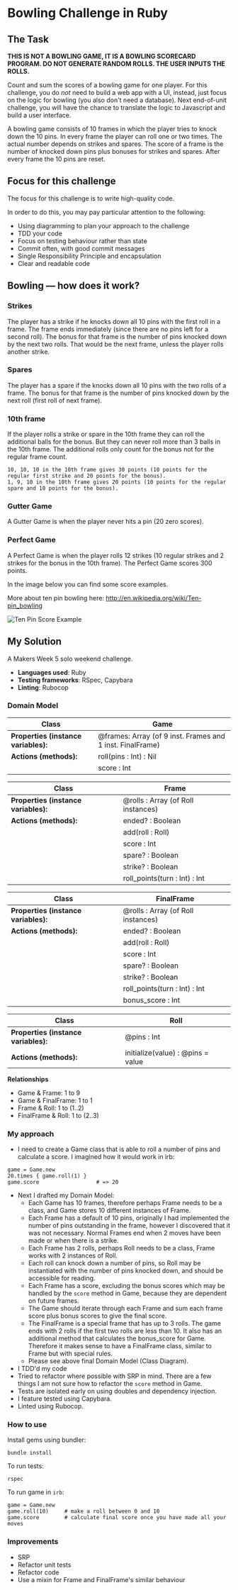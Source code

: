 Bowling Challenge in Ruby
=================

## The Task

**THIS IS NOT A BOWLING GAME, IT IS A BOWLING SCORECARD PROGRAM. DO NOT GENERATE RANDOM ROLLS. THE USER INPUTS THE ROLLS.**

Count and sum the scores of a bowling game for one player. For this challenge, you do _not_ need to build a web app with a UI, instead, just focus on the logic for bowling (you also don't need a database). Next end-of-unit challenge, you will have the chance to translate the logic to Javascript and build a user interface.

A bowling game consists of 10 frames in which the player tries to knock down the 10 pins. In every frame the player can roll one or two times. The actual number depends on strikes and spares. The score of a frame is the number of knocked down pins plus bonuses for strikes and spares. After every frame the 10 pins are reset.

## Focus for this challenge
The focus for this challenge is to write high-quality code.

In order to do this, you may pay particular attention to the following:
* Using diagramming to plan your approach to the challenge
* TDD your code
* Focus on testing behaviour rather than state
* Commit often, with good commit messages
* Single Responsibility Principle and encapsulation
* Clear and readable code

## Bowling — how does it work?

### Strikes

The player has a strike if he knocks down all 10 pins with the first roll in a frame. The frame ends immediately (since there are no pins left for a second roll). The bonus for that frame is the number of pins knocked down by the next two rolls. That would be the next frame, unless the player rolls another strike.

### Spares

The player has a spare if the knocks down all 10 pins with the two rolls of a frame. The bonus for that frame is the number of pins knocked down by the next roll (first roll of next frame).

### 10th frame

If the player rolls a strike or spare in the 10th frame they can roll the additional balls for the bonus. But they can never roll more than 3 balls in the 10th frame. The additional rolls only count for the bonus not for the regular frame count.

    10, 10, 10 in the 10th frame gives 30 points (10 points for the regular first strike and 20 points for the bonus).
    1, 9, 10 in the 10th frame gives 20 points (10 points for the regular spare and 10 points for the bonus).

### Gutter Game

A Gutter Game is when the player never hits a pin (20 zero scores).

### Perfect Game

A Perfect Game is when the player rolls 12 strikes (10 regular strikes and 2 strikes for the bonus in the 10th frame). The Perfect Game scores 300 points.

In the image below you can find some score examples.

More about ten pin bowling here: http://en.wikipedia.org/wiki/Ten-pin_bowling

![Ten Pin Score Example](images/example_ten_pin_scoring.png)

## My Solution
A Makers Week 5 solo weekend challenge. 

* **Languages used**: Ruby
* **Testing frameworks**: RSpec, Capybara
* **Linting**: Rubocop

### Domain Model
| Class | Game |
| --- | --- |
| **Properties (instance variables):** | @frames: Array (of 9 inst. Frames and 1 inst. FinalFrame) |
| **Actions (methods):** | roll(pins : Int) : Nil |
| | score : Int | 

| Class | Frame |
| --- | --- |
| **Properties (instance variables):** | @rolls : Array (of Roll instances) |
| **Actions (methods):** | ended? : Boolean |
| | add(roll : Roll) | 
| | score : Int | 
| | spare? : Boolean | 
| | strike? : Boolean |
| | roll_points(turn : Int) : Int | 

| Class | FinalFrame |
| --- | --- |
| **Properties (instance variables):** | @rolls : Array (of Roll instances) |
| **Actions (methods):** | ended? : Boolean |
| | add(roll : Roll) | 
| | score : Int | 
| | spare? : Boolean | 
| | strike? : Boolean |
| | roll_points(turn : Int) : Int | 
| | bonus_score : Int | 

| Class | Roll |
| --- | --- |
| **Properties (instance variables):** | @pins : Int |
| **Actions (methods):** | initialize(value) : @pins = value |

**Relationships**
* Game & Frame: 1 to 9
* Game & FinalFrame: 1 to 1
* Frame & Roll: 1 to (1..2)
* FinalFrame & Roll: 1 to (2..3)

### My approach
* I need to create a Game class that is able to roll a number of pins and calculate a score. I imagined how it would work in irb:
```
game = Game.new
20.times { game.roll(1) }
game.score                  # => 20
```
* Next I drafted my Domain Model:
  * Each Game has 10 frames, therefore perhaps Frame needs to be a class, and Game stores 10 different instances of Frame.
  * Each Frame has a default of 10 pins, originally I had implemented the number of pins outstanding in the frame, however I discovered that it was not necessary. Normal Frames end when 2 moves have been made or when there is a strike. 
  * Each Frame has 2 rolls, perhaps Roll needs to be a class, Frame works with 2 instances of Roll. 
  * Each roll can knock down a number of pins, so Roll may be instantiated with the number of pins knocked down, and should be accessible for reading. 
  * Each Frame has a score, excluding the bonus scores which may be handled by the `score` method in Game, because they are dependent on future frames. 
  * The Game should iterate through each Frame and sum each frame score plus bonus scores to give the final score.
  * The FinalFrame is a special frame that has up to 3 rolls. The game ends with 2 rolls if the first two rolls are less than 10. It also has an additional method that calculates the bonus_score for Game. Therefore it makes sense to have a FinalFrame class, similar to Frame but with special rules.
  * Please see above final Domain Model (Class Diagram).
* I TDD'd my code
* Tried to refactor where possible with SRP in mind. There are a few things I am not sure how to refactor the `score` method in Game.
* Tests are isolated early on using doubles and dependency injection.
* I feature tested using Capybara.
* Linted using Rubocop.

### How to use

Install gems using bundler:
```
bundle install
```

To run tests:
```
rspec
```

To run game in `irb`:
```irb
game = Game.new
game.roll(10)     # make a roll between 0 and 10
game.score        # calculate final score once you have made all your moves
```

### Improvements
* SRP
* Refactor unit tests
* Refactor code
* Use a mixin for Frame and FinalFrame's similar behaviour
